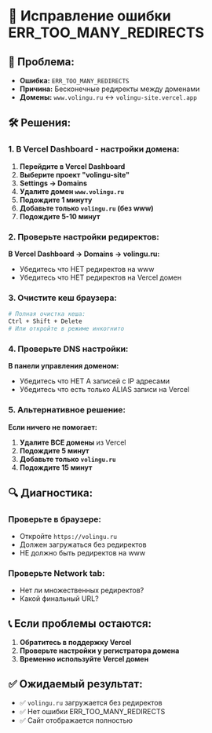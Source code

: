 # 🔧 Исправление ошибки ERR_TOO_MANY_REDIRECTS

## 🚨 Проблема:
- **Ошибка:** `ERR_TOO_MANY_REDIRECTS`
- **Причина:** Бесконечные редиректы между доменами
- **Домены:** `www.volingu.ru` ↔ `volingu-site.vercel.app`

## 🛠️ Решения:

### 1. **В Vercel Dashboard - настройки домена:**

1. **Перейдите в Vercel Dashboard**
2. **Выберите проект "volingu-site"**
3. **Settings → Domains**
4. **Удалите домен `www.volingu.ru`**
5. **Подождите 1 минуту**
6. **Добавьте только `volingu.ru` (без www)**
7. **Подождите 5-10 минут**

### 2. **Проверьте настройки редиректов:**

**В Vercel Dashboard → Domains → volingu.ru:**
- Убедитесь что НЕТ редиректов на www
- Убедитесь что НЕТ редиректов на Vercel домен

### 3. **Очистите кеш браузера:**

```bash
# Полная очистка кеша:
Ctrl + Shift + Delete
# Или откройте в режиме инкогнито
```

### 4. **Проверьте DNS настройки:**

**В панели управления доменом:**
- Убедитесь что НЕТ A записей с IP адресами
- Убедитесь что есть только ALIAS записи на Vercel

### 5. **Альтернативное решение:**

**Если ничего не помогает:**
1. **Удалите ВСЕ домены** из Vercel
2. **Подождите 5 минут**
3. **Добавьте только `volingu.ru`**
4. **Подождите 15 минут**

## 🔍 Диагностика:

### Проверьте в браузере:
- Откройте `https://volingu.ru`
- Должен загружаться без редиректов
- НЕ должно быть редиректов на www

### Проверьте Network tab:
- Нет ли множественных редиректов?
- Какой финальный URL?

## 📞 Если проблемы остаются:

1. **Обратитесь в поддержку Vercel**
2. **Проверьте настройки у регистратора домена**
3. **Временно используйте Vercel домен**

## ✅ Ожидаемый результат:

- ✅ `volingu.ru` загружается без редиректов
- ✅ Нет ошибки ERR_TOO_MANY_REDIRECTS
- ✅ Сайт отображается полностью
